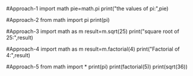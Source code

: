 #Approach-1
import math
pie=math.pi
print("the values of pi:",pie)

#Approach-2
from math import pi 
print(pi)

#Approach-3
import math as m 
result=m.sqrt(25)
print("square root of 25:",result)

#Approach-4
import math as m 
result=m.factorial(4)
print("Factorial of 4:",result)

#Approach-5
from math import *
print(pi)
print(factorial(5))
print(sqrt(36))
